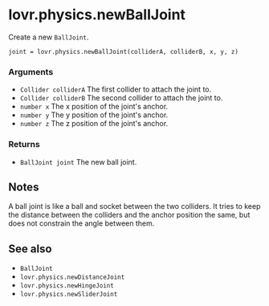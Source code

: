 <!--
category: reference
-->

lovr.physics.newBallJoint
===

Create a new `BallJoint`.

    joint = lovr.physics.newBallJoint(colliderA, colliderB, x, y, z)

### Arguments

- `Collider colliderA` The first collider to attach the joint to.
- `Collider colliderB` The second collider to attach the joint to.
- `number x` The x position of the joint's anchor.
- `number y` The y position of the joint's anchor.
- `number z` The z position of the joint's anchor.

### Returns

- `BallJoint joint` The new ball joint.

Notes
---

A ball joint is like a ball and socket between the two colliders.  It tries to keep the distance
between the colliders and the anchor position the same, but does not constrain the angle between
them.

See also
---

- `BallJoint`
- `lovr.physics.newDistanceJoint`
- `lovr.physics.newHingeJoint`
- `lovr.physics.newSliderJoint`
